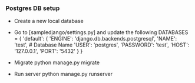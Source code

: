 ### Postgres DB setup

- Create a new local database

- Go to [sampledjango/settings.py] and update the following
  DATABASES = {
  'default': {
  'ENGINE': 'django.db.backends.postgresql',
  'NAME': 'test', # Database Name
  'USER': 'postgres',
  'PASSWORD': 'test',
  'HOST': '127.0.0.1',
  'PORT': '5432'
  }
  }

- Migrate
  python manage.py migrate

- Run server
  python manage.py runserver
